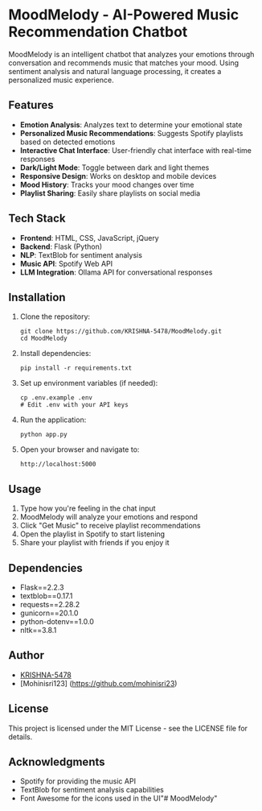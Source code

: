 # MoodMelody - AI-Powered Music Recommendation Chatbot

MoodMelody is an intelligent chatbot that analyzes your emotions through conversation and recommends music that matches your mood. Using sentiment analysis and natural language processing, it creates a personalized music experience.

## Features

- **Emotion Analysis**: Analyzes text to determine your emotional state
- **Personalized Music Recommendations**: Suggests Spotify playlists based on detected emotions
- **Interactive Chat Interface**: User-friendly chat interface with real-time responses
- **Dark/Light Mode**: Toggle between dark and light themes
- **Responsive Design**: Works on desktop and mobile devices
- **Mood History**: Tracks your mood changes over time
- **Playlist Sharing**: Easily share playlists on social media

## Tech Stack

- **Frontend**: HTML, CSS, JavaScript, jQuery
- **Backend**: Flask (Python)
- **NLP**: TextBlob for sentiment analysis
- **Music API**: Spotify Web API
- **LLM Integration**: Ollama API for conversational responses

## Installation

1. Clone the repository:
   ```
   git clone https://github.com/KRISHNA-5478/MoodMelody.git
   cd MoodMelody
   ```

2. Install dependencies:
   ```
   pip install -r requirements.txt
   ```

3. Set up environment variables (if needed):
   ```
   cp .env.example .env
   # Edit .env with your API keys
   ```

4. Run the application:
   ```
   python app.py
   ```

5. Open your browser and navigate to:
   ```
   http://localhost:5000
   ```

## Usage

1. Type how you're feeling in the chat input
2. MoodMelody will analyze your emotions and respond
3. Click "Get Music" to receive playlist recommendations
4. Open the playlist in Spotify to start listening
5. Share your playlist with friends if you enjoy it

## Dependencies

- Flask==2.2.3
- textblob==0.17.1
- requests==2.28.2
- gunicorn==20.1.0
- python-dotenv==1.0.0
- nltk==3.8.1

## Author

- [KRISHNA-5478](https://github.com/KRISHNA-5478)
- [Mohinisri123] (https://github.com/mohinisri23)


## License

This project is licensed under the MIT License - see the LICENSE file for details.

## Acknowledgments

- Spotify for providing the music API
- TextBlob for sentiment analysis capabilities
- Font Awesome for the icons used in the UI"# MoodMelody" 

